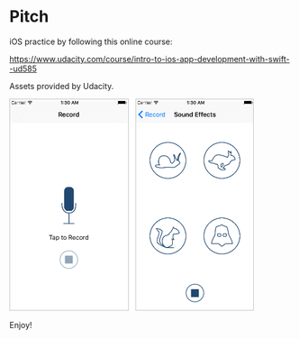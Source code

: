 Pitch
==================

iOS practice by following this online course:

https://www.udacity.com/course/intro-to-ios-app-development-with-swift--ud585

Assets provided by Udacity.

![](https://raw.githubusercontent.com/JoshuaChing/Pitch/master/screenshots/screenshot4.png)

Enjoy!
